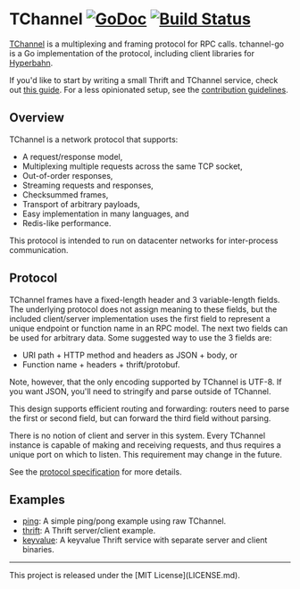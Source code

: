 # TChannel [![GoDoc][doc-img]][doc] [![Build Status][ci-img]][ci]

[TChannel][tchan-spec] is a multiplexing and framing protocol for RPC calls.
tchannel-go is a Go implementation of the protocol, including client libraries
for [Hyperbahn][hyperbahn].

If you'd like to start by writing a small Thrift and TChannel service, check
out [this guide](guide/Thrift_Hyperbahn.md). For a less opinionated setup, see
the [contribution guidelines](CONTRIBUTING.md).

## Overview

TChannel is a network protocol that supports:

 * A request/response model,
 * Multiplexing multiple requests across the same TCP socket,
 * Out-of-order responses,
 * Streaming requests and responses,
 * Checksummed frames,
 * Transport of arbitrary payloads,
 * Easy implementation in many languages, and
 * Redis-like performance.

This protocol is intended to run on datacenter networks for inter-process
communication.

## Protocol

TChannel frames have a fixed-length header and 3 variable-length fields. The
underlying protocol does not assign meaning to these fields, but the included
client/server implementation uses the first field to represent a unique
endpoint or function name in an RPC model.  The next two fields can be used for
arbitrary data. Some suggested way to use the 3 fields are:

* URI path + HTTP method and headers as JSON + body, or
* Function name + headers + thrift/protobuf.

Note, however, that the only encoding supported by TChannel is UTF-8.  If you
want JSON, you'll need to stringify and parse outside of TChannel.

This design supports efficient routing and forwarding: routers need to parse
the first or second field, but can forward the third field without parsing.

There is no notion of client and server in this system. Every TChannel instance
is capable of making and receiving requests, and thus requires a unique port on
which to listen. This requirement may change in the future.

See the [protocol specification][tchan-proto-spec] for more details.

## Examples

 - [ping](examples/ping): A simple ping/pong example using raw TChannel.
 - [thrift](examples/thrift): A Thrift server/client example.
 - [keyvalue](examples/keyvalue): A keyvalue Thrift service with separate server and client binaries.

<hr>
This project is released under the [MIT License](LICENSE.md).

[doc-img]: https://godoc.org/github.com/uber/tchannel-go?status.svg
[doc]: https://godoc.org/github.com/uber/tchannel-go
[ci-img]: https://travis-ci.org/uber/tchannel-go.svg?branch=master
[ci]: https://travis-ci.org/uber/tchannel-go
[tchan-spec]: http://tchannel.readthedocs.org/en/latest/
[tchan-proto-spec]: http://tchannel.readthedocs.org/en/latest/protocol/
[hyperbahn]: https://github.com/uber/hyperbahn
